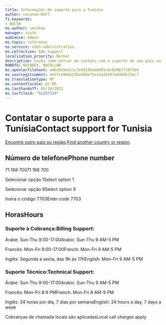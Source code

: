 ```yaml
---
title: Informações de suporte para a Tunísia
author: cmcatee-MSFT
f1.keywords:
- NOCSH
ms.author: cmcatee
manager: scotv
audience: Admin
ms.topic: reference
ms.service: o365-administration
ms.collection: Adm_Support
localization_priority: Normal
description: Saiba como entrar em contato com o suporte do seu país ou região.
ROBOTS: NOINDEX, NOFOLLOW
ms.openlocfilehash: a4bc0a5ee11c1edd195aebd01c8c62981f10f3b4
ms.sourcegitcommit: de5fce90de22ba588e75e1a1d2e87e03b9e25ec7
ms.translationtype: MT
ms.contentlocale: pt-BR
ms.lasthandoff: 05/10/2021
ms.locfileid: "52297519"
---
```

# <a name="contact-support-for-tunisia"></a><span data-ttu-id="89ccf-103">Contatar o suporte para a Tunísia</span><span class="sxs-lookup"><span data-stu-id="89ccf-103">Contact support for Tunisia</span></span>

<span data-ttu-id="89ccf-104">[Encontre outro país ou região](../../business-video/get-help-support.md).</span><span class="sxs-lookup"><span data-stu-id="89ccf-104">[Find another country or region](../../business-video/get-help-support.md).</span></span>

## <a name="phone-number"></a><span data-ttu-id="89ccf-105">Número de telefone</span><span class="sxs-lookup"><span data-stu-id="89ccf-105">Phone number</span></span>
<span data-ttu-id="89ccf-106">71 168 700</span><span class="sxs-lookup"><span data-stu-id="89ccf-106">71 168 700</span></span>

<span data-ttu-id="89ccf-107">Selecionar opção 1</span><span class="sxs-lookup"><span data-stu-id="89ccf-107">Select option 1</span></span>

<span data-ttu-id="89ccf-108">Selecionar opção 9</span><span class="sxs-lookup"><span data-stu-id="89ccf-108">Select option 9</span></span>

<span data-ttu-id="89ccf-109">Insira o código 7703</span><span class="sxs-lookup"><span data-stu-id="89ccf-109">Enter code 7703</span></span>

## <a name="hours"></a><span data-ttu-id="89ccf-110">Horas</span><span class="sxs-lookup"><span data-stu-id="89ccf-110">Hours</span></span>
### <a name="billing-support"></a><span data-ttu-id="89ccf-111">Suporte à Cobrança:</span><span class="sxs-lookup"><span data-stu-id="89ccf-111">Billing Support:</span></span>

<span data-ttu-id="89ccf-112">Árabe: Sun-Thu 9:00-17:00</span><span class="sxs-lookup"><span data-stu-id="89ccf-112">Arabic: Sun-Thu 9 AM-5 PM</span></span>

<span data-ttu-id="89ccf-113">Francês: Mon-Fri 9:00-17:00</span><span class="sxs-lookup"><span data-stu-id="89ccf-113">French: Mon-Fri 9 AM-5 PM</span></span>

<span data-ttu-id="89ccf-114">Inglês: Segunda a sexta, das 9h às 17h</span><span class="sxs-lookup"><span data-stu-id="89ccf-114">English: Mon-Fri 9 AM-5 PM</span></span>

### <a name="technical-support"></a><span data-ttu-id="89ccf-115">Suporte Técnico:</span><span class="sxs-lookup"><span data-stu-id="89ccf-115">Technical Support:</span></span>

<span data-ttu-id="89ccf-116">Árabe: Sun-Thu 9:00-17:00</span><span class="sxs-lookup"><span data-stu-id="89ccf-116">Arabic: Sun-Thu 9 AM-5 PM</span></span>

<span data-ttu-id="89ccf-117">Francês: Mon-Fri 8:9 PM</span><span class="sxs-lookup"><span data-stu-id="89ccf-117">French: Mon-Fri 8 AM-9 PM</span></span>

<span data-ttu-id="89ccf-118">Inglês: 24 horas por dia, 7 dias por semana</span><span class="sxs-lookup"><span data-stu-id="89ccf-118">English: 24 hours a day, 7 days a week</span></span>

<span data-ttu-id="89ccf-119">Cobranças de chamada locais são aplicadas</span><span class="sxs-lookup"><span data-stu-id="89ccf-119">Local call charges apply</span></span>

